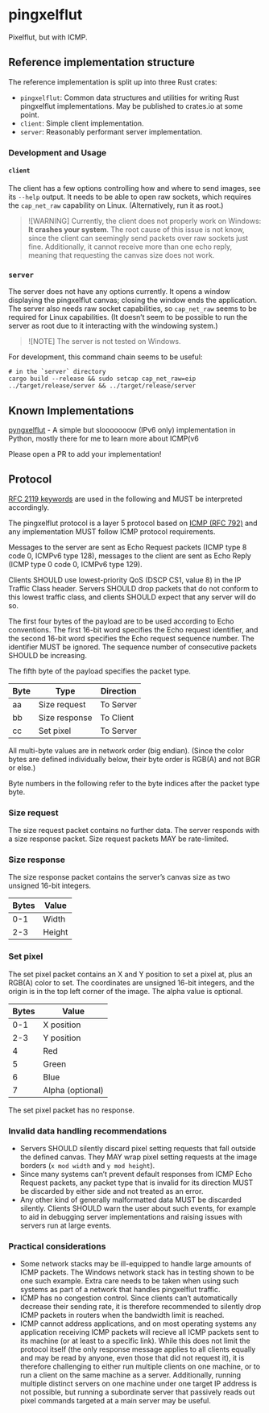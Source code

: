 # pingxelflut

Pixelflut, but with ICMP.

## Reference implementation structure

The reference implementation is split up into three Rust crates:

- `pingxelflut`: Common data structures and utilities for writing Rust pingxelflut implementations. May be published to crates.io at some point.
- `client`: Simple client implementation.
- `server`: Reasonably performant server implementation.

### Development and Usage

#### `client`

The client has a few options controlling how and where to send images, see its `--help` output. It needs to be able to open raw sockets, which requires the `cap_net_raw` capability on Linux. (Alternatively, run it as root.)

> ![WARNING]
> Currently, the client does not properly work on Windows: **It crashes your system**. The root cause of this issue is not know, since the client can seemingly send packets over raw sockets just fine. Additionally, it cannot receive more than one echo reply, meaning that requesting the canvas size does not work.

### `server`

The server does not have any options currently. It opens a window displaying the pingxelflut canvas; closing the window ends the application. The server also needs raw socket capabilities, so `cap_net_raw` seems to be required for Linux capabilities. (It doesn’t seem to be possible to run the server as root due to it interacting with the windowing system.)

> ![NOTE]
> The server is not tested on Windows.

For development, this command chain seems to be useful:

```shell
# in the `server` directory
cargo build --release && sudo setcap cap_net_raw=eip ../target/release/server && ../target/release/server
```

## Known Implementations

[pyngxelflut](https://codeberg.org/lilaura/pyngxelflut) - A simple but slooooooow (IPv6 only) implementation in Python, mostly there for me to learn more about ICMP(v6

Please open a PR to add your implementation!

## Protocol

[RFC 2119 keywords](https://www.rfc-editor.org/rfc/rfc2119) are used in the following and MUST be interpreted accordingly.

The pingxelflut protocol is a layer 5 protocol based on [ICMP (RFC 792)](https://www.rfc-editor.org/rfc/rfc792) and any implementation MUST follow ICMP protocol requirements.

Messages to the server are sent as Echo Request packets (ICMP type 8 code 0, ICMPv6 type 128), messages to the client are sent as Echo Reply (ICMP type 0 code 0, ICMPv6 type 129).

Clients SHOULD use lowest-priority QoS (DSCP CS1, value 8) in the IP Traffic Class header. Servers SHOULD drop packets that do not conform to this lowest traffic class, and clients SHOULD expect that any server will do so. 

The first four bytes of the payload are to be used according to Echo conventions. The first 16-bit word specifies the Echo request identifier, and the second 16-bit word specifies the Echo request sequence number. The identifier MUST be ignored. The sequence number of consecutive packets SHOULD be increasing.

The fifth byte of the payload specifies the packet type.

| Byte | Type          | Direction |
| ---- | ------------- | --------- |
| aa   | Size request  | To Server |
| bb   | Size response | To Client |
| cc   | Set pixel     | To Server |

All multi-byte values are in network order (big endian). (Since the color bytes are defined individually below, their byte order is RGB(A) and not BGR or else.)

Byte numbers in the following refer to the byte indices after the packet type byte.

### Size request

The size request packet contains no further data. The server responds with a size response packet. Size request packets MAY be rate-limited.

### Size response

The size response packet contains the server’s canvas size as two unsigned 16-bit integers.

| Bytes | Value  |
| ----- | ------ |
| 0-1   | Width  |
| 2-3   | Height |

### Set pixel

The set pixel packet contains an X and Y position to set a pixel at, plus an RGB(A) color to set. The coordinates are unsigned 16-bit integers, and the origin is in the top left corner of the image. The alpha value is optional.

| Bytes | Value            |
| ----- | ---------------- |
| 0-1   | X position       |
| 2-3   | Y position       |
| 4     | Red              |
| 5     | Green            |
| 6     | Blue             |
| 7     | Alpha (optional) |

The set pixel packet has no response.

### Invalid data handling recommendations

- Servers SHOULD silently discard pixel setting requests that fall outside the defined canvas. They MAY wrap pixel setting requests at the image borders (`x mod width` and `y mod height`).
- Since many systems can’t prevent default responses from ICMP Echo Request packets, any packet type that is invalid for its direction MUST be discarded by either side and not treated as an error.
- Any other kind of generally malformatted data MUST be discarded silently. Clients SHOULD warn the user about such events, for example to aid in debugging server implementations and raising issues with servers run at large events.

### Practical considerations

- Some network stacks may be ill-equipped to handle large amounts of ICMP packets. The Windows network stack has in testing shown to be one such example. Extra care needs to be taken when using such systems as part of a network that handles pingxelflut traffic.
- ICMP has no congestion control. Since clients can’t automatically decrease their sending rate, it is therefore recommended to silently drop ICMP packets in routers when the bandwidth limit is reached.
- ICMP cannot address applications, and on most operating systems any application receiving ICMP packets will recieve all ICMP packets sent to its machine (or at least to a specific link). While this does not limit the protocol itself (the only response message applies to all clients equally and may be read by anyone, even those that did not request it), it is therefore challenging to either run multiple clients on one machine, or to run a client on the same machine as a server. Additionally, running multiple distinct servers on one machine under one target IP address is not possible, but running a subordinate server that passively reads out pixel commands targeted at a main server may be useful.
